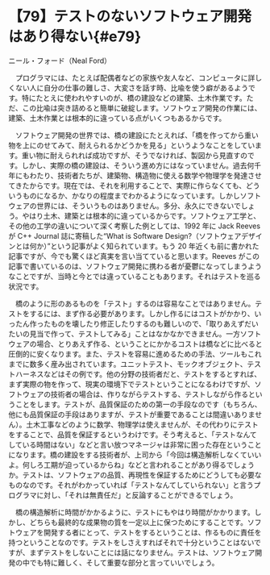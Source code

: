# 【79】テストのないソフトウェア開発はあり得ない{#e79}

<div class="author">ニール・フォード（Neal Ford）</div>

　プログラマには、たとえば配偶者などの家族や友人など、コンピュータに詳しくない人に自分の仕事の難しさ、大変さを話す時、比喩を使う癖があるようです。特にたとえに使われやすいのが、橋の建設などの建築、土木作業です。ただ、この比喩は突き詰めると簡単に破綻します。ソフトウェア開発の作業には、建築、土木作業とは根本的に違っている点がいくつもあるからです。

　ソフトウェア開発の世界では、橋の建設にたとえれば、「橋を作ってから重い物を上にのせてみて、耐えられるかどうかを見る」というようなことをしています。重い物に耐えられれば成功ですが、そうでなければ、製図から見直すのです。しかし、実際の橋の建設は、そういう進め方にはなっていません。過去何千年にもわたり、技術者たちが、建築物、構造物に使える数学や物理学を発達させてきたからです。現在では、それを利用することで、実際に作らなくても、どういうものになるか、かなりの程度までわかるようになっています。しかしソフトウェアの世界には、そういうものはありません。多分、永久にできないでしょう。やはり土木、建築とは根本的に違っているからです。ソフトウェア工学と、その他の工学の違いについて深く考察した例としては、1992 年に Jack Reeves が C++ Journal 誌に寄稿した“What is Software Design?（ソフトウェアデザインとは何か）”という記事がよく知られています。もう 20 年近くも前に書かれた記事ですが、今でも驚くほど真実を言い当てていると思います。Reeves がこの記事で書いているのは、ソフトウェア開発に携わる者が憂鬱になってしまうようなことですが、当時と今とでは違っていることもあります。それはテストを巡る状況です。

　橋のように形のあるものを「テスト」するのは容易なことではありません。テストをするには、まず作る必要があります。しかし作るにはコストがかかり、いったん作ったものを壊したり修正したりするのも難しいので、「取りあえずだいたいの見当で作って、テストしてみる」ことはなかなかできません。一方ソフトウェアの場合、とりあえず作る、ということにかかるコストは橋などに比べると圧倒的に安くなります。また、テストを容易に進めるための手法、ツールもこれまでに数多く産み出されています。ユニットテスト、モックオブジェクト、テストハーネスなどはその例です。他の分野の技術者だと、テストをするとすれば、まず実際の物を作って、現実の環境下でテストということになるわけですが、ソフトウェアの技術者の場合は、作りながらテストする、テストしながら作るということをします。テストが、品質保証のための第一の手段なのです（もちろん、他にも品質保証の手段はありますが、テストが重要であることは間違いありません）。土木工事などのように数学、物理学は使えませんが、その代わりにテストをすることで、品質を保証するというわけです。そう考えると、「テストなんてしている時間はない」などと言い放つマネージャは非常に困った存在ということになります。橋の建設をする技術者が、上司から「今回は構造解析しなくていいよ。何しろ工期が迫っているからね」などと言われることがあり得るでしょうか。テストは、ソフトウェアの品質、再現性を保証するためにどうしても必要なものなのです。それがわかっていれば「テストなんてしていられない」と言うプログラマに対し、「それは無責任だ」と反論することができるでしょう。

　橋の構造解析に時間がかかるように、テストにもやはり時間がかかります。しかし、どちらも最終的な成果物の質を一定以上に保つためにすることです。ソフトウェアを開発する者にとって、テストをするということは、作るものに責任を持つということなのです。テストをしさえすればそれで十分ということはないですが、まずテストをしないことには話になりません。テストは、ソフトウェア開発の中でも特に難しく、そして重要な部分と言っていいでしょう。
